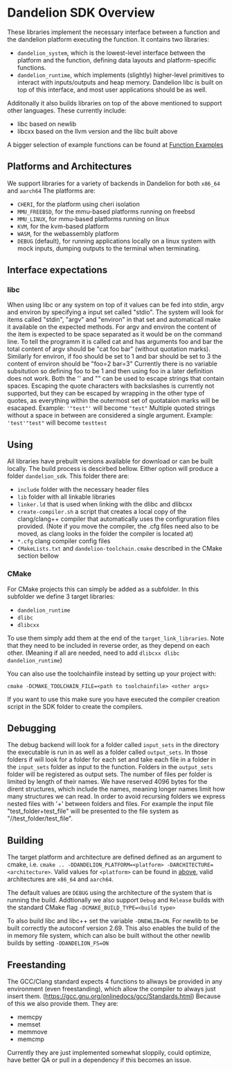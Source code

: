 # Dandelion SDK Overview
These libraries implement the necessary interface between a function and
the dandelion platform executing the function. It contains two libraries:
- `dandelion_system`, which is the lowest-level interface between the platform
and the function, defining data layouts and platform-specific functions.
- `dandelion_runtime`, which implements (slightly) higher-level primitives to
interact with inputs/outputs and heap memory. Dandelion libc is built on top
of this interface, and most user applications should be as well.

Additonally it also builds libraries on top of the above mentioned to support other languages.
These currently include:
- libc based on newlib
- libcxx based on the llvm version and the libc built above

A bigger selection of example functions can be found at [Function Examples](https://github.com/eth-easl/dandelionFunctionExamples)

## Platforms and Architectures

We support libraries for a variety of backends in Dandelion for both `x86_64` and `aarch64`
The platforms are:
- `CHERI`, for the platform using cheri isolation
- `MMU_FREEBSD`, for the mmu-based platforms running on freebsd
- `MMU_LINUX`, for mmu-based platforms running on linux
- `KVM`, for the kvm-based platform
- `WASM`, for the webassembly platform
- `DEBUG` (default), for running applications locally on a linux system with mock inputs,
dumping outputs to the terminal when terminating.

## Interface expectations
### libc
When using libc or any system on top of it values can be fed into stdin, argv and environ by specifying a input set called "stdio".
The system will look for items called "stdin", "argv" and "environ" in that set and automaticall make it available on the expected methods.
For argv and environ the content of the item is expected to be space separated as it would be on the command line.
To tell the programm it is called cat and has arguments foo and bar the total content of argv should be "cat foo bar" (without quotation marks).
Similarly for environ, if foo should be set to 1 and bar should be set to 3 the content of environ should be "foo=2 bar=3"
Currently there is no variable subsitution so defining foo to be 1 and then using foo in a later definition does not work.
Both the '' and "" can be used to escape strings that contain spaces.
Escaping the quote characters with backslashes is currently not supported, but they can be escaped by wrapping in the other type of quotes,
as everything within the outermost set of quotataion marks will be esacaped.
Example: `'"test"'` will become `"test"` 
Multiple quoted strings without a space in between are considered a single argument.
Example: `'test'"test"` will become `testtest` 

## Using

All libraries have prebuilt versions available for download or can be built locally.
The build process is descirbed bellow.
Either option will produce a folder `dandelion_sdk`.
This folder there are:
- `include` folder with the necessary header files
- `lib` folder with all linkable libraries
- `linker.ld` that is used when linking with the dlibc and dlibcxx
- `create-compiler.sh` a script that creates a local copy of the clang/clang++ compiler that automatically uses the configruration files provided. (Note if you move the compiler, the .cfg files need also to be moved, as clang looks in the folder the compiler is located at)
- `*.cfg` clang compiler config files
- `CMakeLists.txt` and `dandelion-toolchain.cmake` described in the CMake section bellow

### CMake

For CMake projects this can simply be added as a subfolder.
In this subfolder we define 3 target libraries:
- `dandelion_runtime`
- `dlibc`
- `dlibcxx`

To use them simply add them at the end of the `target_link_libraries`.
Note that they need to be included in reverse order, as they depend on each other.
(Meaning if all are needed, need to add `dlibcxx dlibc dandelion_runtime`)

You can also use the toolchainfile instead by setting up your project with:
```
cmake -DCMAKE_TOOLCHAIN_FILE=<path to toolchainfile> <other args>
```
If you want to use this make sure you have executed the compiler creation script in the SDK folder to create the compilers.

## Debugging
The debug backend will look for a folder called `input_sets` in the directory the executable is run in as well as a folder called `output_sets`.
In those folders if will look for a folder for each set and take each file in a folder in the `input_sets` folder as input to the function.
Folders in the `output_sets` folder will be registered as output sets.
The number of files per folder is limited by length of their names.
We have reserved 4096 bytes for the dirent structures, which include the names, meaning longer names limit how many structures we can read.
In order to avoid recursing folders we express nested files with '+' between folders and files.
For example the input file "test_folder+test_file" will be presented to the file system as "/<set folder name>/test_folder/test_file".

## Building
The target platform and architecture are defined defined as an argument to cmake, i.e.
`cmake .. -DDANDELION_PLATFORM=<platform> -DARCHITECTURE=<architecture>`. Valid values for `<platform>` can be found in [above](#platforms-and-architectures), valid architectures are `x86_64` and `aarch64`.

The default values are `DEBUG` using the architecture of the system that is running the build.
Addtionally we also support `Debug` and `Release` builds with the standard CMake flag `-DCMAKE_BUILD_TYPE=<build type>`

To also build libc and libc++ set the variable `-DNEWLIB=ON`.
For newlib to be built correctly the autoconf version 2.69.
This also enables the build of the in memory file system,
which can also be built without the other newlib builds by setting `-DDANDELION_FS=ON`

## Freestanding
The GCC/Clang standard expects 4 functions to allways be provided in any environment (even freestanding), which allow the compiler to always just insert them.
(https://gcc.gnu.org/onlinedocs/gcc/Standards.html)
Because of this we also provide them.
They are:
- memcpy
- memset
- memmove
- memcmp

Currently they are just implemented somewhat sloppily, could optimize, have better QA or pull in a dependency if this becomes an issue.

